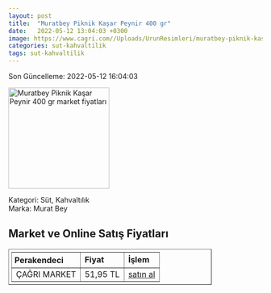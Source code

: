 ```yaml
---
layout: post
title:  "Muratbey Piknik Kaşar Peynir 400 gr"
date:   2022-05-12 13:04:03 +0300
image: https://www.cagri.com//Uploads/UrunResimleri/muratbey-piknik-kasar-peynir-400-gr-ebae.jpg
categories: sut-kahvaltilik
tags: sut-kahvaltilik
---
```


Son Güncelleme: 2022-05-12 16:04:03

<img src="https://www.cagri.com//Uploads/UrunResimleri/muratbey-piknik-kasar-peynir-400-gr-ebae.jpg" width="200" alt="Muratbey Piknik Kaşar Peynir 400 gr market fiyatları" />

Kategori: Süt, Kahvaltılık
<br />
Marka: Murat Bey

<h2>Market ve Online Satış Fiyatları</h2>

<table border="1" style="padding: 5px;width:80%;">
  <tr>
    <td style="padding: 5px;"><strong>Perakendeci</strong></td>
    <td><strong>Fiyat</strong></td>
    <td><strong>İşlem</strong></td>
  </tr>
  <tr>
              <td title="Çağrı Market">ÇAĞRI MARKET</td>
              <td>51,95 TL</td>
              <td><a title="Çağrı Market" target="_blank" href="https://www.cagri.com/muratbey-piknik-kasar-peynir-400-gr">satın al</a></td>
            </tr>
</table>
